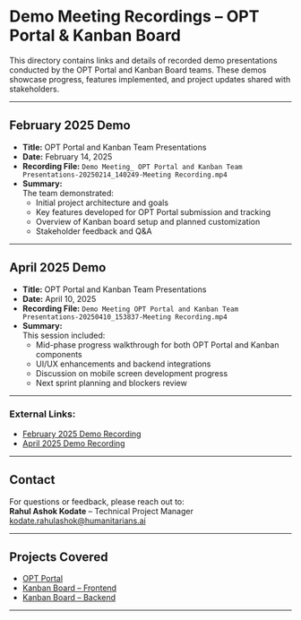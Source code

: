 # Demo Meeting Recordings – OPT Portal & Kanban Board

This directory contains links and details of recorded demo presentations conducted by the OPT Portal and Kanban Board teams. These demos showcase progress, features implemented, and project updates shared with stakeholders.

---

## February 2025 Demo

- **Title:** OPT Portal and Kanban Team Presentations  
- **Date:** February 14, 2025  
- **Recording File:** `Demo Meeting_ OPT Portal and Kanban Team Presentations-20250214_140249-Meeting Recording.mp4`  
- **Summary:**  
  The team demonstrated:
  - Initial project architecture and goals
  - Key features developed for OPT Portal submission and tracking
  - Overview of Kanban board setup and planned customization
  - Stakeholder feedback and Q&A

---

## April 2025 Demo

- **Title:** OPT Portal and Kanban Team Presentations  
- **Date:** April 10, 2025  
- **Recording File:** `Demo Meeting OPT Portal and Kanban Team Presentations-20250410_153837-Meeting Recording.mp4`  
- **Summary:**  
  This session included:
  - Mid-phase progress walkthrough for both OPT Portal and Kanban components
  - UI/UX enhancements and backend integrations
  - Discussion on mobile screen development progress
  - Next sprint planning and blockers review

---


### External Links:

- [February 2025 Demo Recording](https://northeastern-my.sharepoint.com/:v:/r/personal/kodate_ra_northeastern_edu/Documents/Teams%20Meeting%20Recordings/Demo%20Meeting_%20OPT%20Portal%20and%20Kanban%20Team%20Presentations-20250214_140249-Meeting%20Recording.mp4?csf=1&web=1&e=gGQ8N8&nav=eyJyZWZlcnJhbEluZm8iOnsicmVmZXJyYWxBcHAiOiJTdHJlYW1XZWJBcHAiLCJyZWZlcnJhbFZpZXciOiJTaGFyZURpYWxvZy1MaW5rIiwicmVmZXJyYWxBcHBQbGF0Zm9ybSI6IldlYiIsInJlZmVycmFsTW9kZSI6InZpZXcifX0%3D)
- [April 2025 Demo Recording](https://northeastern-my.sharepoint.com/:v:/r/personal/kodate_ra_northeastern_edu/Documents/Recordings/Demo%20Meeting%20OPT%20Portal%20and%20Kanban%20Team%20Presentations-20250410_153837-Meeting%20Recording.mp4?csf=1&web=1&e=6R8oEP&nav=eyJyZWZlcnJhbEluZm8iOnsicmVmZXJyYWxBcHAiOiJTdHJlYW1XZWJBcHAiLCJyZWZlcnJhbFZpZXciOiJTaGFyZURpYWxvZy1MaW5rIiwicmVmZXJyYWxBcHBQbGF0Zm9ybSI6IldlYiIsInJlZmVycmFsTW9kZSI6InZpZXcifX0%3D)

---

## Contact

For questions or feedback, please reach out to:  
**Rahul Ashok Kodate** – Technical Project Manager  
kodate.rahulashok@humanitarians.ai

---

## Projects Covered

- [OPT Portal](https://github.com/Humanitariansai/OPT-Project)  
- [Kanban Board – Frontend](https://github.com/Humanitariansai/kanban-board-frontend)  
- [Kanban Board – Backend](https://github.com/Humanitariansai/kanban-board-backend)

---

